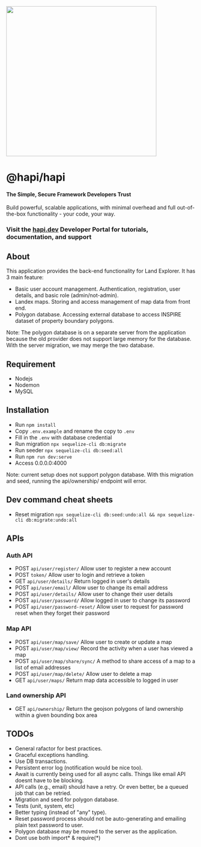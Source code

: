 <img src="https://raw.githubusercontent.com/hapijs/assets/master/images/hapi.png" width="400px" />

# @hapi/hapi

#### The Simple, Secure Framework Developers Trust

Build powerful, scalable applications, with minimal overhead and full out-of-the-box functionality - your code, your way.

### Visit the [hapi.dev](https://hapi.dev) Developer Portal for tutorials, documentation, and support

## About

This application provides the back-end functionality for Land Explorer. It has 3 main feature:
 -  Basic user account management. Authentication, registration, user details, and basic role (admin/not-admin). 
 - Landex maps. Storing and access management of map data from front end.
 - Polygon database. Accessing external database to access INSPIRE dataset of property boundary polygons. 
 
 Note: The polygon database is on a separate server from the application because the old provider does not support large memory for the database. With the server migration, we may merge the two database.


## Requirement

 - Nodejs
 - Nodemon
 - MySQL

## Installation

 - Run `npm install`
 - Copy `.env.example` and rename the copy to `.env`
 - Fill in the `.env` with database credential
 - Run migration `npx sequelize-cli db:migrate`
 - Run seeder `npx sequelize-cli db:seed:all`
 - Run `npm run dev:serve`
 - Access 0.0.0.0:4000

Note: current setup does not support polygon database.
With this migration and seed, running the api/ownership/ endpoint will error.

## Dev command cheat sheets

 - Reset migration `npx sequelize-cli db:seed:undo:all && npx sequelize-cli db:migrate:undo:all`

## APIs

### Auth API

 - POST `api/user/register/` Allow user to register a new account
 - POST `token/` Allow user to login and retrieve a token
 - GET `api/user/details/` Return logged in user's details
 - POST `api/user/email/` Allow user to change its email address
 - POST `api/user/details/` Allow user to change their user details
 - POST `api/user/password/` Allow logged in user to change its password
 - POST `api/user/password-reset/` Allow user to request for password reset when they forget their password

### Map API

 - POST `api/user/map/save/` Allow user to create or update a map
 - POST `api/user/map/view/` Record the activity when a user has viewed a map
 - POST `api/user/map/share/sync/` A method to share access of a map to a list of email addresses
 - POST `api/user/map/delete/` Allow user to delete a map
 - GET `api/user/maps/` Return map data accessible to logged in user

### Land ownership API

 - GET `api/ownership/` Return the geojson polygons of land ownership within a given bounding box area 

## TODOs

- General rafactor for best practices.
- Graceful exceptions handling.
- Use DB transactions.
- Persistent error log (notification would be nice too).
- Await is currently being used for all async calls. Things like email API doesnt have to be blocking. 
- API calls (e.g., email) should have a retry. Or even better, be a queued job that can be retried.
- Migration and seed for polygon database.
- Tests (unit, system, etc)
- Better typing (instead of "any" type).
- Reset password process should not be auto-generating and emailing plain text password to user. 
- Polygon database may be moved to the server as the application.
- Dont use both import* & require(*)
